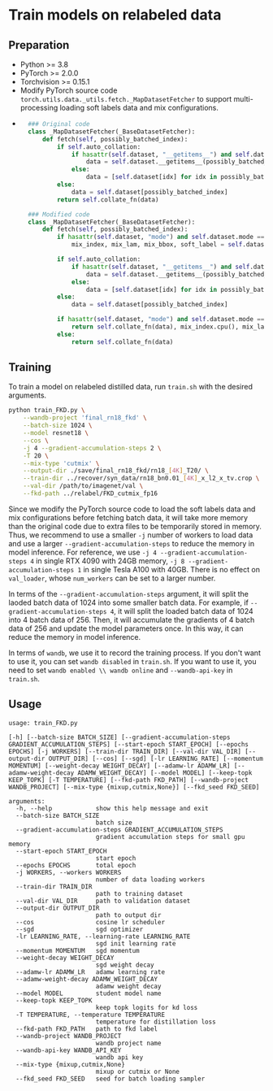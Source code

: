# Train models on relabeled data

## Preparation

- Python >= 3.8
- PyTorch >= 2.0.0
- Torchvision >= 0.15.1
- Modify PyTorch source code `torch.utils.data._utils.fetch._MapDatasetFetcher` to support multi-processing loading soft labels data and mix configurations.
- ```python
    ### Original code
    class _MapDatasetFetcher(_BaseDatasetFetcher):
        def fetch(self, possibly_batched_index):
            if self.auto_collation:
                if hasattr(self.dataset, "__getitems__") and self.dataset.__getitems__:
                    data = self.dataset.__getitems__(possibly_batched_index)
                else:
                    data = [self.dataset[idx] for idx in possibly_batched_index]
            else:
                data = self.dataset[possibly_batched_index]
            return self.collate_fn(data)

    ### Modified code
    class _MapDatasetFetcher(_BaseDatasetFetcher):
        def fetch(self, possibly_batched_index):
            if hasattr(self.dataset, "mode") and self.dataset.mode == 'fkd_load':
                mix_index, mix_lam, mix_bbox, soft_label = self.dataset.load_batch_config(possibly_batched_index[0])

            if self.auto_collation:
                if hasattr(self.dataset, "__getitems__") and self.dataset.__getitems__:
                    data = self.dataset.__getitems__(possibly_batched_index)
                else:
                    data = [self.dataset[idx] for idx in possibly_batched_index]
            else:
                data = self.dataset[possibly_batched_index]

            if hasattr(self.dataset, "mode") and self.dataset.mode == 'fkd_load':
                return self.collate_fn(data), mix_index.cpu(), mix_lam, mix_bbox, soft_label.cpu()
            else:
                return self.collate_fn(data)
    ```



## Training

To train a model on relabeled distilled data, run `train.sh` with the desired arguments.

```bash
python train_FKD.py \
    --wandb-project 'final_rn18_fkd' \
    --batch-size 1024 \
    --model resnet18 \
    --cos \
    -j 4 --gradient-accumulation-steps 2 \
    -T 20 \
    --mix-type 'cutmix' \
    --output-dir ./save/final_rn18_fkd/rn18_[4K]_T20/ \
    --train-dir ../recover/syn_data/rn18_bn0.01_[4K]_x_l2_x_tv.crop \
    --val-dir /path/to/imagenet/val \
    --fkd-path ../relabel/FKD_cutmix_fp16
```

Since we modify the PyTorch source code to load the soft labels data and mix configurations before fetching batch data, it will take more memory than the original code due to extra files to be temporarily stored in memory. Thus, we recommend to use a smaller `-j` number of workers to load data and use a larger `--gradient-accumulation-steps` to reduce the memory in model inference. For reference, we use `-j 4 --gradient-accumulation-steps 4` in single RTX 4090 with 24GB memory, `-j 8 --gradient-accumulation-steps 1` in single Tesla A100 with 40GB. There is no effect on `val_loader`, whose `num_workers` can be set to a larger number.

In terms of the `--gradient-accumulation-steps` argument, it will split the laoded batch data of 1024 into some smaller batch data. For example, if `--gradient-accumulation-steps 4`, it will split the loaded batch data of 1024 into 4 batch data of 256. Then, it will accumulate the gradients of 4 batch data of 256 and update the model parameters once. In this way, it can reduce the memory in model inference.

In terms of `wandb`, we use it to record the training process. If you don't want to use it, you can set `wandb disabled` in `train.sh`. If you want to use it, you need to set `wandb enabled \\ wandb online` and `--wandb-api-key` in `train.sh`.



## Usage

```
usage: train_FKD.py

[-h] [--batch-size BATCH_SIZE] [--gradient-accumulation-steps GRADIENT_ACCUMULATION_STEPS] [--start-epoch START_EPOCH] [--epochs EPOCHS] [-j WORKERS] [--train-dir TRAIN_DIR] [--val-dir VAL_DIR] [--output-dir OUTPUT_DIR] [--cos] [--sgd] [-lr LEARNING_RATE] [--momentum MOMENTUM] [--weight-decay WEIGHT_DECAY] [--adamw-lr ADAMW_LR] [--adamw-weight-decay ADAMW_WEIGHT_DECAY] [--model MODEL] [--keep-topk KEEP_TOPK] [-T TEMPERATURE] [--fkd-path FKD_PATH] [--wandb-project WANDB_PROJECT] [--mix-type {mixup,cutmix,None}] [--fkd_seed FKD_SEED]

arguments:
  -h, --help            show this help message and exit
  --batch-size BATCH_SIZE
                        batch size
  --gradient-accumulation-steps GRADIENT_ACCUMULATION_STEPS
                        gradient accumulation steps for small gpu memory
  --start-epoch START_EPOCH
                        start epoch
  --epochs EPOCHS       total epoch
  -j WORKERS, --workers WORKERS
                        number of data loading workers
  --train-dir TRAIN_DIR
                        path to training dataset
  --val-dir VAL_DIR     path to validation dataset
  --output-dir OUTPUT_DIR
                        path to output dir
  --cos                 cosine lr scheduler
  --sgd                 sgd optimizer
  -lr LEARNING_RATE, --learning-rate LEARNING_RATE
                        sgd init learning rate
  --momentum MOMENTUM   sgd momentum
  --weight-decay WEIGHT_DECAY
                        sgd weight decay
  --adamw-lr ADAMW_LR   adamw learning rate
  --adamw-weight-decay ADAMW_WEIGHT_DECAY
                        adamw weight decay
  --model MODEL         student model name
  --keep-topk KEEP_TOPK
                        keep topk logits for kd loss
  -T TEMPERATURE, --temperature TEMPERATURE
                        temperature for distillation loss
  --fkd-path FKD_PATH   path to fkd label
  --wandb-project WANDB_PROJECT
                        wandb project name
  --wandb-api-key WANDB_API_KEY
                        wandb api key
  --mix-type {mixup,cutmix,None}
                        mixup or cutmix or None
  --fkd_seed FKD_SEED   seed for batch loading sampler
```